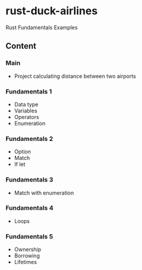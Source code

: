 # rust-duck-airlines
Rust Fundamentals Examples

## Content
### Main
* Project calculating distance between two airports

### Fundamentals 1
* Data type
* Variables
* Operators
* Enumeration

### Fundamentals 2
* Option
* Match
* If let

### Fundamentals 3
* Match with enumeration

### Fundamentals 4
* Loops

### Fundamentals 5
* Ownership
* Borrowing
* Lifetimes

